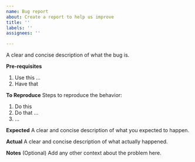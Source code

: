 ```yaml
---
name: Bug report
about: Create a report to help us improve
title: ''
labels: ''
assignees: ''

---
```


A clear and concise description of what the bug is.

**Pre-requisites**
1. Use this ...
2. Have that

**To Reproduce**
Steps to reproduce the behavior:
1. Do this
2. Do that ...
3. ...

**Expected**
A clear and concise description of what you expected to happen.

**Actual**
A clear and concise description of what actually happened.

**Notes**
(Optional) Add any other context about the problem here.
